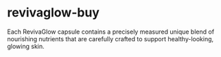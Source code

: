 # revivaglow-buy
Each RevivaGlow capsule contains a precisely measured unique blend of nourishing nutrients that are carefully crafted to support healthy-looking, glowing skin.

